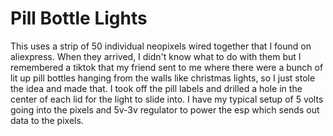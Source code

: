 # Pill Bottle Lights

This uses a strip of 50 individual neopixels wired together that I found on aliexpress. When they arrived, I didn't know what to do with them but
I remembered a tiktok that my friend sent to me where there were a bunch of lit up pill bottles hanging from the walls like christmas lights, so I just stole
the idea and made that. I took off the pill labels and drilled a hole in the center of each lid for the light to slide into. I have my typical setup of 5 volts going into the pixels
and 5v-3v regulator to power the esp which sends out data to the pixels.
